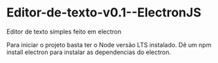 # Editor-de-texto-v0.1--ElectronJS
 Editor de texto simples feito em electron

Para iniciar o projeto basta ter o Node versão LTS instalado.
Dê um npm install electron para instalar as dependencias do electron. 
